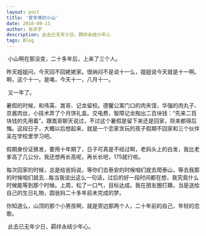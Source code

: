 ```yaml
---
layout: post
title: '曾多情的小山'
date: 2016-09-11
author: 张天宇
description: 此去已无年少日，羁绊永结少年心
tags: Blog
---
```


​	小山啊在那没变，二十多年后，上来了三个人。

​	昨天姐姐问，今天回不回姥姥家。很纳闷不是说十一么，姐姐说今天就是十一啊。啊，这个十一。是咯，今天十一，八月十一。

​	又一年了。

​	暑假的时候，和伟英、嵩哥、记龙留校。德馨公寓门口的肉夹馍，华强的肉丸子、京酱肉丝，小技术弄了个月饼礼盒。交电费，智障记龙掏出二百块钱：“先来二百块钱的先用着”。跟嵩哥聊天说过，不过这个暑假是留下来还是回家，将来都得后悔。这段日子，大概以后想起来，就是一个恋家贪玩的孩子假期不回家和三个伙伴呆在学校里学习吧。

​	假期身份证换发，要用十年期了，日子可真是不经过啊，老妈头上的白发，我比老爹高了几公分。我还想再长高呢，再长长吧，175就行啦。

​	每次回家的时候，总是给爸妈说，等你们去泰安的时候咱们就去爬泰山，等去我那的时候咱们就去…每当我说出这么一句话，过后的好一段时间都在想，我究竟什么时候能等到那个时候。上周，松了一口气，目标达成。我在朋友圈打趣，当是送给自己的生日礼物，圆爸妈二十多年前未完成的梦。

​	你知道么，山顶的那个小男孩啊，就是旁边那两个人，二十年前的自己，年轻的恋歌。

​	此去已无年少日，羁绊永结少年心。